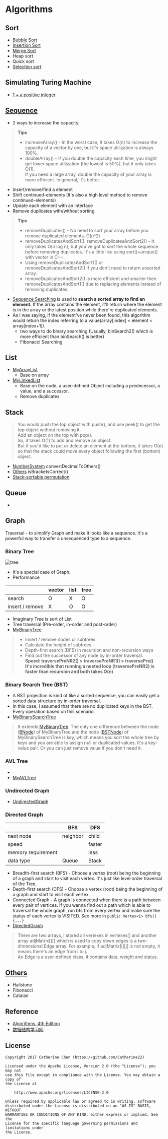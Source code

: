 Algorithms
===================


## Sort
- [Bubble Sort]
- [Insertion Sort]
- [Merge Sort]
- Heap sort
- Quick sort
- [Selection sort]

## Simulating Turing Machine
  - [1 + a positive integer]

## [Sequence]
  - 2 ways to increase the capacity.

> **Tips**
> - increaseArray() - In the worst case, It takes O(n) to increase the capacity of a vector by one, but it's space utilization is always 100%. <br>
> - doubleArray() - If you double the capacity each time, you might get lower space utilization (the lowest is 50%), but it only takes O(1). <br>
> If you need a large array, double the capacity of your array is more efficient. In general, it's better.

  - Insert/remove/find a element
  - Shift continued-elements (It's also a high level method to remove continued-elements)
  - Update each element with an interface
  - Remove duplicates with/without sorting

  > **Tips**
  > - removeDuplicates() - No need to sort your array before you remove duplicated elements. O(n^2) <br>
  > - removeDuplicatesAndSort1(), removeDuplicatesAndSort2() - It only takes O(n log n), but you've got to sort the whole sequence before removing duplicates. It's a little like using sort()+unique() with vector in C++. <br>
  > - Using removeDuplicatesAndSort1() or removeDuplicatesAndSort2() if you don't need to return unsorted array. <br>
  > - removeDuplicatesAndSort2() is more efficient and smarter then removeDuplicatesAndSort1() due to replacing elements instead of removing duplicates.

  - [Sequence Searching] is used to **search a sorted array to find an element.** If the array contains the element, it'll return where the element is in the array or the latest position while there're duplicated elements.
  - As I was saying, if the element've never been found, this algorithm would return the index referring to a value(array[index] < element < array[index+1]).
      - two ways to do binary searching (Usually, binSearch2() which is more efficient than binSearch() is better)
      - Fibonacci Searching

## List
  - [MyArrayList]
    - Base on array
  - [MyLinkedList]
    - Base on the node, a user-defined Object including a predecessor, a value, and a successor.
    - Remove duplicates

## Stack
>  You would push the top object with push(), and use peek() to get the top object without removing it. <br>
>  Add an object on the top with pop(). <br>
>  So, it takes O(1) to add and remove an object. <br>
>  But if you'd like to put or delete an element at the bottom, it takes O(n) so that the stack could move every object following the first (bottom) object.

  - [NumberSystem] convertDecimalToOthers()
  - [Others] isBracketsCorrect()
  - [Stack-sortable permutation]

## Queue
  -

## Graph

Traversal - to simplify Graph and make it looks like a sequence. It's a powerful way to transfer a unsequenced type to a sequence.


### Binary Tree

![tree][1]
  - It's a special case of Graph.
  - Performance

|    | vector | list | tree |
| ---- | ---- | ---- | ---- |
| search | O | X | O |
| insert / remove | X | O | O |


  - Imaginary Tree is sort of List<List>
  - Tree traversal (Pre-order, in-order and post-order)
  - [MyBinaryTree]

  > - Insert / remove nodes or subtrees <br>
  > - Calculate the height of subtrees <br>
  > - Depth-first search (DFS) in recursion and non-recursion ways<br>
  > - Find out the successor of any node by in-order traversal.<br>
  > **Speed: traversePreNR2() > traversePreNR1() > traversePre() <br>
  > It's incredible that running a nested loop (traversePreNR2) is faster than recursion and both takes O(n)**

### Binary Search Tree (BST)
  - A BST projection is kind of like a sorted sequence, you can easily get a sorted data structure by in-order traversal.
  - In this case, I assumed that there are no duplicated keys in the BST. Every operation based on this scenario.
  - [MyBinarySearchTree]

  > It extends [MyBinaryTree]. The only one difference between the node ([BNode]) of MyBinaryTree and the node ([BSTNode]) of  MyBinarySearchTree is key, which means you sort the whole tree by keys and you are able to assign null or duplicated values. It's a key-value pair. Or you can just remove value if you don't need it.<br>

### AVL Tree
  - 
  - [MyAVLTree]

### Undirected Graph
  - [UndirectedGraph]

### Directed Graph
|    | BFS | DFS |
| ---- | ---- | ---- |
| next node | neighbor | child |
| speed |  | faster |
| memory requirement |  | less |
| data type | Queue | Stack |

  - Breadth-first search (BFS) - Choose a vertex (root) being the beginning of a graph and start to visit each vertex. It's just like level order traversal of the Tree.
  - Depth-first search (DFS) - Choose a vertex (root) being the beginning of a graph and start to visit each vertex.
  - Connected Graph - A graph is connected when there is a path between every pair of vertices. If you wanna find out a path which is able to traversal the whole graph, run bfs from every vertex and make sure the status of each vertex is VISITED. See more in ``` public Vertex<E> bfs(){...} ```
  - [DirectedGraph]

  > There are two arrays, I stored all vertexes in vertexes[] and another array adjMatrix[][] which is used to copy down edges is a two-dimensional Edge<E> array. For example, if adjMatrix[i][j] is not empty, it means there's an edge from i to j.<br>
  > An Edge<E> is a user-defined class, it contains data, weight and status.

## [Others]
  - Hailstone
  - Fibonacci
  - Catalan


## Reference
  - [Algorithms, 4th Edition]
  - [数据结构学习网]

## License

  ```
  Copyright 2017 Catherine Chen (https://github.com/Catherine22)

  Licensed under the Apache License, Version 2.0 (the "License"); you may not
  use this file except in compliance with the License. You may obtain a copy of
  the License at

      http://www.apache.org/licenses/LICENSE-2.0

  Unless required by applicable law or agreed to in writing, software
  distributed under the License is distributed on an "AS IS" BASIS, WITHOUT
  WARRANTIES OR CONDITIONS OF ANY KIND, either express or implied. See the
  License for the specific language governing permissions and limitations under
  the License.
  ```

   [Merge Sort]:<https://github.com/Catherine22/Algorithms/blob/master/src/com/catherine/sort/MergeSort.java>
   [Insertion Sort]:<https://github.com/Catherine22/Algorithms/blob/master/src/com/catherine/sort/InsertionSort.java>
   [Bubble Sort]:<https://github.com/Catherine22/Algorithms/blob/master/src/com/catherine/sort/BubbleSort.java>
   [Selection sort]:<https://github.com/Catherine22/Algorithms/blob/master/src/com/catherine/sort/SelectionSort.java>
   [Stack-sortable permutation]:<https://github.com/Catherine22/Algorithms/blob/master/src/com/catherine/sort/SortableStackPermutation.java>
   [Sequence]:<https://github.com/Catherine22/Algorithms/blob/master/src/com/catherine/data_type/Sequence.java>
   [Sequence Searching]:<https://github.com/Catherine22/Algorithms/blob/master/src/com/catherine/data_type/Search.java>
   [1 + a positive integer]:<https://github.com/Catherine22/Algorithms/blob/master/src/com/catherine/turing_machine/TuringMachine.java>
   [MyArrayList]:<https://github.com/Catherine22/Algorithms/blob/master/src/com/catherine/data_type/MyArrayList.java>
   [MyLinkedList]:<https://github.com/Catherine22/Algorithms/blob/master/src/com/catherine/data_type/MyLinkedList.java>
   [MyBinaryTree]:<https://github.com/Catherine22/Algorithms/blob/master/src/com/catherine/graphs/trees/MyBinaryTree.java>
   [MyBinarySearchTree]:<https://github.com/Catherine22/Algorithms/blob/master/src/com/catherine/graphs/trees/MyBinarySearchTree.java>
   [MyAVLTree]:<https://github.com/Catherine22/Algorithms/blob/master/src/com/catherine/graphs/trees/MyAVLTree.java>
   [BSTNode]:<https://github.com/Catherine22/Algorithms/blob/master/src/com/catherine/graphs/trees/nodes/BSTNode.java>
   [BNode]:<https://github.com/Catherine22/Algorithms/blob/master/src/com/catherine/graphs/trees/nodes/BNode.java>
   [NumberSystem]:<https://github.com/Catherine22/Algorithms/blob/master/src/com/catherine/utils/NumberSystem.java>
   [Others]:<https://github.com/Catherine22/Algorithms/blob/master/src/com/catherine/utils/Others.java>
   [DirectedGraph]:<https://github.com/Catherine22/Algorithms/blob/master/src/com/catherine/graphs/DirectedGraph.java>
   [UndirectedGraph]:<https://github.com/Catherine22/Algorithms/blob/master/src/com/catherine/graphs/UndirectedGraph.java>
   [tree_pic]:<https://github.com/Catherine22/Algorithms/blob/master/res/tree.png>
   [Algorithms, 4th Edition]:<http://algs4.cs.princeton.edu/home/>
   [数据结构学习网]:<http://www.xiaohuanglv.com/list/course-list_all.html>


  [1]: https://github.com/Catherine22/Algorithms/blob/master/res/tree.png

